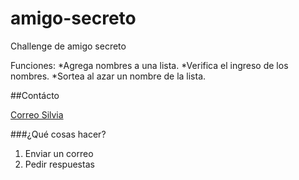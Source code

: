 # amigo-secreto

Challenge de amigo secreto

Funciones:
*Agrega nombres a una lista.
*Verifica el ingreso de los nombres.
*Sortea al azar un nombre de la lista.

##Contácto

[Correo Silvia](sindelsevilla10@gmail.com)

###¿Qué cosas hacer?
1. Enviar un correo
2. Pedir respuestas
